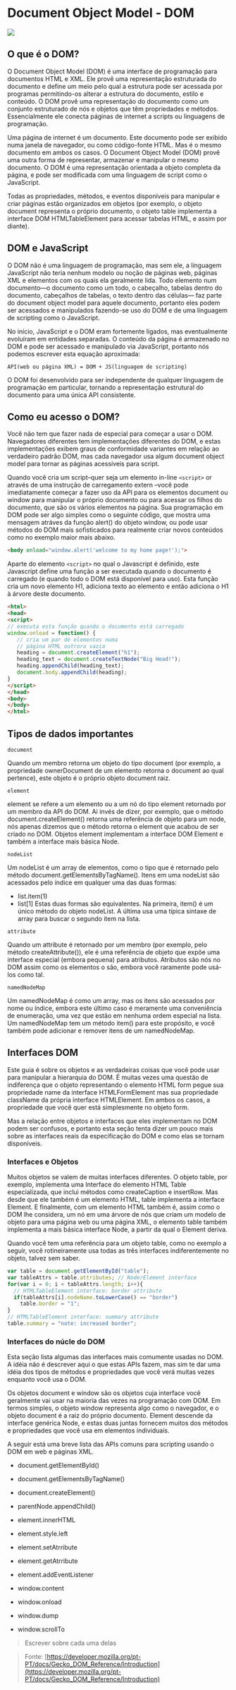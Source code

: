 # Document Object Model - DOM

![](imagens/ilustracao_dom.png)

## O que é o DOM?

O Document Object Model (DOM) é uma interface de programação para documentos HTML e XML. Ele provê uma representação estruturada do documento e define um meio pelo qual a estrutura pode ser acessada por programas permitindo-os alterar a estrutura do documento, estilo e conteúdo. O DOM provê uma representação do documento como um conjunto estruturado de nós e objetos que têm propriedades e métodos. Essencialmente ele conecta páginas de internet a scripts ou linguagens de programação.

Uma página de internet é um documento. Este documento pode ser exibido numa janela de navegador, ou como código-fonte HTML. Mas é o mesmo documento em ambos os casos. O Document Object Model (DOM) provê uma outra forma de representar, armazenar e manipular o mesmo documento. O DOM é uma representação orientada a objeto completa da página, e pode ser modificada com uma linguagem de script como o JavaScript.

Todas as propriedades, métodos, e eventos disponíveis para manipular e criar páginas estão organizados em objetos (por exemplo, o objeto document representa o próprio documento, o objeto table implementa a interface DOM HTMLTableElement para acessar tabelas HTML, e assim por diante).

## DOM e JavaScript

O DOM não é uma linguagem de programação, mas sem ele, a linguagem JavaScript não teria nenhum modelo ou noção de páginas web, páginas XML e elementos com os quais ela geralmente lida. Todo elemento num documento—o documento como um todo, o cabeçalho, tabelas dentro do documento, cabeçalhos de tabelas, o texto dentro das células— faz parte do document object model para aquele documento, portanto eles podem ser acessados e manipulados fazendo-se uso do DOM e de uma linguagem de scripting como o JavaScript.

No início, JavaScript e o DOM eram fortemente ligados, mas eventualmente evoluíram em entidades separadas. O conteúdo da página é armazenado no DOM e pode ser acessado e manipulado via JavaScript, portanto nós podemos escrever esta equação aproximada:

`API(web ou página XML) = DOM + JS(linguagem de scripting)`

O DOM foi desenvolvido para ser independente de qualquer linguagem de programação em particular, tornando a representação estrutural do documento para uma única API consistente. 

## Como eu acesso o DOM?

Você não tem que fazer nada de especial para começar a usar o DOM. Navegadores diferentes tem implementações diferentes do DOM, e estas implementações exibem graus de conformidade variantes em relação ao verdadeiro padrão DOM, mas cada navegador usa algum document object model para tornar as páginas acessíveis para script.

Quando você cria um script–quer seja um elemento in-line `<script>` or através de uma instrução de carregamento extern –você pode imediatamente começar a fazer uso da API para os elementos document ou window para manipular o próprio documento ou para acessar os filhos do documento, que são os vários elementos na página. Sua programação em DOM pode ser algo simples como o seguinte código, que mostra uma mensagem atráves da função alert() do objeto window, ou pode usar métodos do DOM mais sofisticados para realmente criar novos conteúdos como no exemplo maior mais abaixo.

```html
<body onload="window.alert('welcome to my home page!');">
```

Aparte do elemento `<script>` no qual o Javascript é definido, este Javascript define uma função a ser executada quando o documento é carregado (e quando todo o DOM está disponível para uso). Esta função cria um novo elemento H1, adiciona texto ao elemento e então adiciona o H1 à árvore deste documento.

```html
<html>
<head>
<script>
// executa esta função quando o documento está carregado
window.onload = function() {
   // cria um par de elementos numa 
   // página HTML outrora vazia
   heading = document.createElement("h1");
   heading_text = document.createTextNode("Big Head!");
   heading.appendChild(heading_text);
   document.body.appendChild(heading);
}
</script>
</head>
<body>
</body>
</html>
```

## Tipos de dados importantes

`document`

Quando um membro retorna um objeto do tipo document (por exemplo, a propriedade ownerDocument de um elemento retorna o document ao qual pertence), este objeto é o próprio objeto document raiz.

`element`

element se refere a um elemento ou a um nó do tipo element retornado por um membro da API do DOM. Ai invés de dizer, por exemplo, que o método document.createElement() retorna uma referência de objeto para um node, nós apenas dizemos que o método retorna o element que acabou de ser criado no DOM. Objetos element implementam a interface DOM Element e também a interface mais básica Node.

`nodeList`

Um nodeList é um array de elementos, como o tipo que é retornado pelo método document.getElementsByTagName(). Itens em uma nodeList são acessados pelo índice em qualquer uma das duas formas:
- list.item(1)
- list[1]
Estas duas formas são equivalentes. Na primeira, item() é um único método do objeto nodeList. A última usa uma típica sintaxe de array para buscar o segundo item na lista.

`attribute`

Quando um attribute é retornado por um membro (por exemplo, pelo método createAttribute()), ele é uma referência de objeto que expõe uma interface especial (embora pequena) para atributos. Atributos são nós no DOM assim como os elementos o são, embora você raramente pode usá-los como tal.

`namedNodeMap`

Um namedNodeMap é como um array, mas os itens são acessados por nome ou índice, embora este último caso é meramente uma conveniência de enumeração, uma vez que estão em nenhuma ordem especial na lista. Um namedNodeMap tem um método item() para este propósito, e você também pode adicionar e remover itens de um namedNodeMap.

## Interfaces DOM

Este guia é sobre os objetos e as verdadeiras coisas que você pode usar para manipular a hierarquia do DOM. É muitas vezes uma questão de indiferença que o objeto representando o elemento HTML form pegue sua propriedade name da interface HTMLFormElement mas sua propriedade className da própria interface HTMLElement. Em ambos os casos, a propriedade que você quer está simplesmente no objeto form.

Mas a relação entre objetos e interfaces que eles implementam no DOM podem ser confusos, e portanto esta seção tenta dizer um pouco mais sobre as interfaces reais da especificação do DOM e como elas se tornam disponíveis.

### Interfaces e Objetos

Muitos objetos se valem de muitas interfaces diferentes. O objeto table, por exemplo, implementa uma Interface do elemento HTML Table especializada, que inclui métodos como createCaption e insertRow. Mas desde que ele também é um elemento HTML, table implementa a interface Element. E finalmente, com um elemento HTML também é, assim como o DOM lhe considera, um nó em uma árvore de nós que criam um modelo de objeto para uma página web ou uma página XML, o elemento table também implementa a mais básica interface Node, a partir da qual o Element deriva.

Quando você tem uma referência para um objeto table, como no exemplo a seguir, você rotineiramente usa todas as três interfaces indiferentemente no objeto, talvez sem saber.

```js
var table = document.getElementById("table");
var tableAttrs = table.attributes; // Node/Element interface
for(var i = 0; i < tableAttrs.length; i++){
  // HTMLTableElement interface: border attribute
  if(tableAttrs[i].nodeName.toLowerCase() == "border")
    table.border = "1"; 
}
// HTMLTableElement interface: summary attribute
table.summary = "note: increased border";
```

### Interfaces do núcle do DOM

Esta seção lista algumas das interfaces mais comumente usadas no DOM. A idéia não é descrever aqui o que estas APIs fazem, mas sim te dar uma idéia dos tipos de métodos e propriedades que você verá muitas vezes enquanto você usa o DOM.

Os objetos document e window são os objetos cuja interface você geralmente vai usar na maioria das vezes na programação com DOM. Em termos simples, o objeto window representa algo como o navegador, e o objeto document é a raiz do próprio documento. Element descende da interface genérica Node, e estas duas juntas fornecem muitos dos métodos e propriedades que você usa em elementos individuais.

A seguir está uma breve lista das APIs comuns para scripting usando o DOM em web e páginas XML.

- document.getElementById()

- document.getElementsByTagName()

- document.createElement()

- parentNode.appendChild()

- element.innerHTML

- element.style.left

- element.setAtrribute

- element.getAtrribute

- element.addEventListener

- window.content

- window.onload

- window.dump

- window.scrollTo

>Escrever sobre cada uma delas

>Fonte: [https://developer.mozilla.org/pt-PT/docs/Gecko_DOM_Reference/Introduction](https://developer.mozilla.org/pt-PT/docs/Gecko_DOM_Reference/Introduction)
